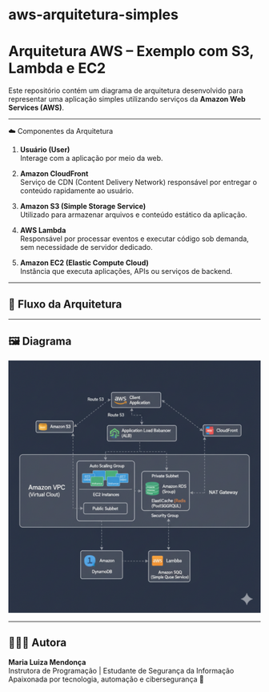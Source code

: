 # aws-arquitetura-simples
# Arquitetura AWS – Exemplo com S3, Lambda e EC2

Este repositório contém um diagrama de arquitetura desenvolvido para representar uma aplicação simples utilizando serviços da **Amazon Web Services (AWS)**.

---

☁️ Componentes da Arquitetura

1. **Usuário (User)**  
   Interage com a aplicação por meio da web.

2. **Amazon CloudFront**  
   Serviço de CDN (Content Delivery Network) responsável por entregar o conteúdo rapidamente ao usuário.

3. **Amazon S3 (Simple Storage Service)**  
   Utilizado para armazenar arquivos e conteúdo estático da aplicação.

4. **AWS Lambda**  
   Responsável por processar eventos e executar código sob demanda, sem necessidade de servidor dedicado.

5. **Amazon EC2 (Elastic Compute Cloud)**  
   Instância que executa aplicações, APIs ou serviços de backend.

---

## 🔄 Fluxo da Arquitetura


---

## 🖼️ Diagrama
![Diagrama da Arquitetura AWS](https://github.com/malumendonca998/aws-arquitetura-simples/blob/main/diagrama-aws.png?raw=true)





---

## 👩🏻‍💻 Autora

**Maria Luiza Mendonça**  
Instrutora de Programação | Estudante de Segurança da Informação  
Apaixonada por tecnologia, automação e cibersegurança 🔐

